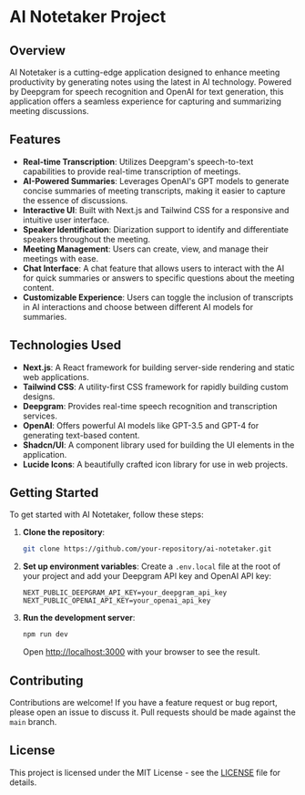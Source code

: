 # AI Notetaker Project

## Overview

AI Notetaker is a cutting-edge application designed to enhance meeting productivity by generating notes using the latest in AI technology. Powered by Deepgram for speech recognition and OpenAI for text generation, this application offers a seamless experience for capturing and summarizing meeting discussions.

## Features

- **Real-time Transcription**: Utilizes Deepgram's speech-to-text capabilities to provide real-time transcription of meetings.
- **AI-Powered Summaries**: Leverages OpenAI's GPT models to generate concise summaries of meeting transcripts, making it easier to capture the essence of discussions.
- **Interactive UI**: Built with Next.js and Tailwind CSS for a responsive and intuitive user interface.
- **Speaker Identification**: Diarization support to identify and differentiate speakers throughout the meeting.
- **Meeting Management**: Users can create, view, and manage their meetings with ease.
- **Chat Interface**: A chat feature that allows users to interact with the AI for quick summaries or answers to specific questions about the meeting content.
- **Customizable Experience**: Users can toggle the inclusion of transcripts in AI interactions and choose between different AI models for summaries.

## Technologies Used

- **Next.js**: A React framework for building server-side rendering and static web applications.
- **Tailwind CSS**: A utility-first CSS framework for rapidly building custom designs.
- **Deepgram**: Provides real-time speech recognition and transcription services.
- **OpenAI**: Offers powerful AI models like GPT-3.5 and GPT-4 for generating text-based content.
- **Shadcn/UI**: A component library used for building the UI elements in the application.
- **Lucide Icons**: A beautifully crafted icon library for use in web projects.

## Getting Started

To get started with AI Notetaker, follow these steps:

1. **Clone the repository**:

   ```bash
   git clone https://github.com/your-repository/ai-notetaker.git
   ```

2. **Set up environment variables**:
   Create a `.env.local` file at the root of your project and add your Deepgram API key and OpenAI API key:

   ```plaintext
   NEXT_PUBLIC_DEEPGRAM_API_KEY=your_deepgram_api_key
   NEXT_PUBLIC_OPENAI_API_KEY=your_openai_api_key
   ```

3. **Run the development server**:
   ```bash
   npm run dev
   ```
   Open [http://localhost:3000](http://localhost:3000) with your browser to see the result.

## Contributing

Contributions are welcome! If you have a feature request or bug report, please open an issue to discuss it. Pull requests should be made against the `main` branch.

## License

This project is licensed under the MIT License - see the [LICENSE](LICENSE) file for details.
